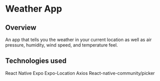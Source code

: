 # Weather App

## Overview

An app that tells you the weather in your current location as well as air pressure, humidity, wind speed, and temperature feel.

## Technologies used

React Native
Expo
Expo-Location
Axios
React-native-community/picker
